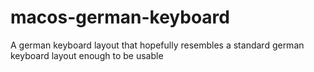 # macos-german-keyboard
A german keyboard layout that hopefully resembles a standard german keyboard layout enough to be usable

